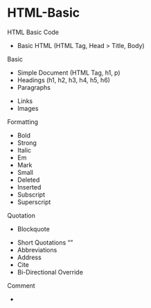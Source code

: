 # HTML-Basic
HTML Basic Code

- Basic HTML (HTML Tag, Head > Title, Body)

Basic
- Simple Document (HTML Tag, h1, p)
- Headings (h1, h2, h3, h4, h5, h6)
- Paragraphs <p></p>
- Links <a></a>
- Images <img></img>

Formatting
- Bold <b></b>
- Strong <strong></strong>
- Italic <i></i>
- Em <em></em>
- Mark <mark></mark>
- Small <small></small>
- Deleted <del></del>
- Inserted <ins></ins>
- Subscript <sub></sub>
- Superscript <sup></sup>

Quotation
- Blockquote <blockquote></blockquote>
- Short Quotations <q></q>
- Abbreviations <abbr></abbr>
- Address <address></address>
- Cite <cite></cite>
- Bi-Directional Override <bdo></bdo>

Comment <!-- Add more information here -->
- <!-- Add more information here -- >

Colors
- background-color (style="background-color:Red;")
- text-color (style="color:Red;)
- border-color (style="border:2px solid Tomato;")

CSS
- Inline

Links
- Url Absolute
- Url Relative
- Url Target
- Images as a Url
- Email Address
- Button
- Colors
- Bookmark

Images
- Basic
- Map
- Background

